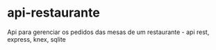 # api-restaurante
Api para gerenciar os pedidos das mesas de um restaurante - api rest, express, knex, sqlite
